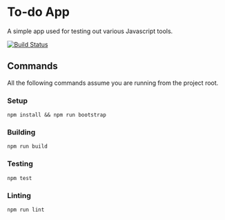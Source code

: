 # To-do App

A simple app used for testing out various Javascript tools.

[![Build Status](https://travis-ci.com/lefthandeddev/todo-app.svg?branch=master)](https://travis-ci.com/lefthandeddev/todo-app)

## Commands

All the following commands assume you are running from the project root.

### Setup

    npm install && npm run bootstrap

### Building

    npm run build

### Testing

    npm test

### Linting

    npm run lint
